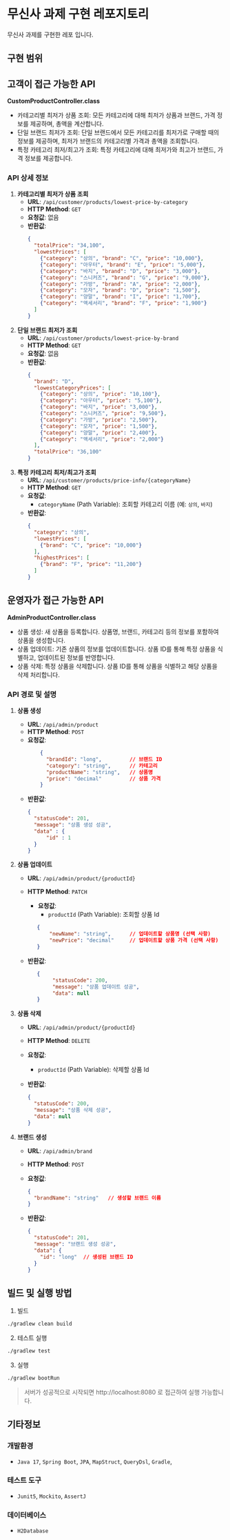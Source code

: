 # 무신사 과제 구현 레포지토리

무신사 과제를 구현한 레포 입니다.

## 구현 범위

## 고객이 접근 가능한 API

**CustomProductController.class**

- 카테고리별 최저가 상품 조회: 모든 카테고리에 대해 최저가 상품과 브랜드, 가격 정보를 제공하며, 총액을 계산합니다.
- 단일 브랜드 최저가 조회: 단일 브랜드에서 모든 카테고리를 최저가로 구매할 때의 정보를 제공하며, 최저가 브랜드의 카테고리별 가격과 총액을 조회합니다.
- 특정 카테고리 최저/최고가 조회: 특정 카테고리에 대해 최저가와 최고가 브랜드, 가격 정보를 제공합니다.

### API 상세 정보

1. **카테고리별 최저가 상품 조회**
    - **URL**: `/api/customer/products/lowest-price-by-category`
    - **HTTP Method**: `GET`
    - **요청값**: 없음
    - **반환값**:
        ```json
        {
          "totalPrice": "34,100",
          "lowestPrices": [
            {"category": "상의", "brand": "C", "price": "10,000"},
            {"category": "아우터", "brand": "E", "price": "5,000"},
            {"category": "바지", "brand": "D", "price": "3,000"},
            {"category": "스니커즈", "brand": "G", "price": "9,000"},
            {"category": "가방", "brand": "A", "price": "2,000"},
            {"category": "모자", "brand": "D", "price": "1,500"},
            {"category": "양말", "brand": "I", "price": "1,700"},
            {"category": "액세서리", "brand": "F", "price": "1,900"}
          ]
        }
        ```
2. **단일 브랜드 최저가 조회**
    - **URL**: `/api/customer/products/lowest-price-by-brand`
    - **HTTP Method**: `GET`
    - **요청값**: 없음
    - **반환값**:
        ```json
        {
          "brand": "D",
          "lowestCategoryPrices": [
            {"category": "상의", "price": "10,100"},
            {"category": "아우터", "price": "5,100"},
            {"category": "바지", "price": "3,000"},
            {"category": "스니커즈", "price": "9,500"},
            {"category": "가방", "price": "2,500"},
            {"category": "모자", "price": "1,500"},
            {"category": "양말", "price": "2,400"},
            {"category": "액세서리", "price": "2,000"}
          ],
          "totalPrice": "36,100"
        }
        ```
3. **특정 카테고리 최저/최고가 조회**
    - **URL**: `/api/customer/products/price-info/{categoryName}`
    - **HTTP Method**: `GET`
    - **요청값**:
        - `categoryName` (Path Variable): 조회할 카테고리 이름 (예: `상의`, `바지`)
    - **반환값**:
        ```json
        {
          "category": "상의",
          "lowestPrices": [
            {"brand": "C", "price": "10,000"}
          ],
          "highestPrices": [
            {"brand": "F", "price": "11,200"}
          ]
        }
        ```

## 운영자가 접근 가능한 API

**AdminProductController.class**

- 상품 생성: 새 상품을 등록합니다. 상품명, 브랜드, 카테고리 등의 정보를 포함하여 상품을 생성합니다.
- 상품 업데이트: 기존 상품의 정보를 업데이트합니다. 상품 ID를 통해 특정 상품을 식별하고, 업데이트된 정보를 반영합니다.
- 상품 삭제: 특정 상품을 삭제합니다. 상품 ID를 통해 상품을 식별하고 해당 상품을 삭제 처리합니다.

### **API 경로 및 설명**

1. **상품 생성**
    - **URL**: `/api/admin/product`
    - **HTTP Method**: `POST`
    - **요청값**:
        ```json
            {
              "brandId": "long",         // 브랜드 ID
              "category": "string",      // 카테고리
              "productName": "string",   // 상품명
              "price": "decimal"         // 상품 가격
            }
        ```
   - **반환값**:
       ```json
       {
         "statusCode": 201,
         "message": "상품 생성 성공",
         "data" : {
             "id" : 1
         }
       }
       ```
2. **상품 업데이트**
   - **URL**: `/api/admin/product/{productId}`
   - **HTTP Method**: `PATCH`
     - **요청값**:
       - `productId` (Path Variable): 조회할 상품 Id
     ```json
        {
            "newName": "string",      // 업데이트할 상품명 (선택 사항)
            "newPrice": "decimal"     // 업데이트할 상품 가격 (선택 사항)
        }
      ```
         
   - **반환값**:
     ```json
        {
             "statusCode": 200,
             "message": "상품 업데이트 성공",
             "data": null
        }
     ```     
3. **상품 삭제**

   - **URL**: `/api/admin/product/{productId}`
   - **HTTP Method**: `DELETE`
   - **요청값**: 
     - `productId` (Path Variable): 삭제할 상품 Id
   - **반환값**:

       ```json
       {
         "statusCode": 200,
         "message": "상품 삭제 성공",
         "data": null
       }
       ```
  
4. **브랜드 생성**
   - **URL**: `/api/admin/brand`
   - **HTTP Method**: `POST`
   - **요청값**:

       ```json
       {
         "brandName": "string"   // 생성할 브랜드 이름
       }
       ```

   - **반환값**:

       ```json
       {
         "statusCode": 201,
         "message": "브랜드 생성 성공",
         "data": {
           "id": "long"  // 생성된 브랜드 ID
         }
       }
       ```
  
## 빌드 및 실행 방법

1. 빌드

```bash
./gradlew clean build
```

2. 테스트 실행

```bash
./gradlew test
```

3. 실행

```bash
./gradlew bootRun
```

> 서버가 성공적으로 시작되면 http://localhost:8080 로 접근하여 실행 가능합니다.

## 기타정보

### 개발환경

- `Java 17`, `Spring Boot`,  `JPA`, `MapStruct`, `QueryDsl`, `Gradle`,

### 테스트 도구

- `Junit5`, `Mockito`, `AssertJ`

### 데이터베이스

- `H2Database`
